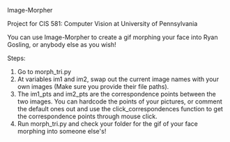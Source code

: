 Image-Morpher

Project for CIS 581: Computer Vision at University of Pennsylvania

You can use Image-Morpher to create a gif morphing your face into Ryan Gosling, or anybody else as you wish!

Steps:
  1. Go to morph_tri.py
  2. At variables im1 and im2, swap out the current image names with your own images (Make sure you provide their file paths).
  3. The im1_pts and im2_pts are the correspondence points between the two images. You can hardcode the points of your pictures, or comment the default ones out and use the click_correspondences function to get the correspondence points through mouse click. 
  4. Run morph_tri.py and check your folder for the gif of your face morphing into someone else's!
  
